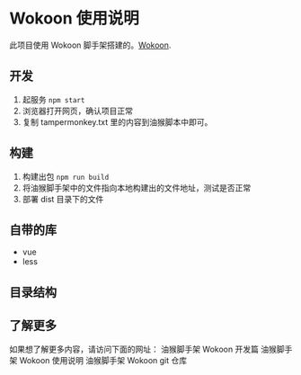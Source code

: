 # Wokoon 使用说明

此项目使用 Wokoon 脚手架搭建的。[Wokoon](https://github.com/facebook/create-react-app).

## 开发

1. 起服务
   `npm start`
2. 浏览器打开网页，确认项目正常
3. 复制 tampermonkey.txt 里的内容到油猴脚本中即可。

## 构建

1. 构建出包
   `npm run build`
2. 将油猴脚手架中的文件指向本地构建出的文件地址，测试是否正常
3. 部署 dist 目录下的文件

## 自带的库

- vue
- less

## 目录结构

## 了解更多

如果想了解更多内容，请访问下面的网址：
油猴脚手架 Wokoon 开发篇
油猴脚手架 Wokoon 使用说明
油猴脚手架 Wokoon git 仓库
